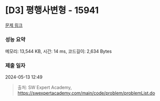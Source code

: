 # [D3] 평행사변형 - 15941 

[문제 링크](https://swexpertacademy.com/main/code/problem/problemDetail.do?contestProbId=AYVgOZEKOpcDFAQK) 

### 성능 요약

메모리: 13,544 KB, 시간: 14 ms, 코드길이: 2,634 Bytes

### 제출 일자

2024-05-13 12:49



> 출처: SW Expert Academy, https://swexpertacademy.com/main/code/problem/problemList.do